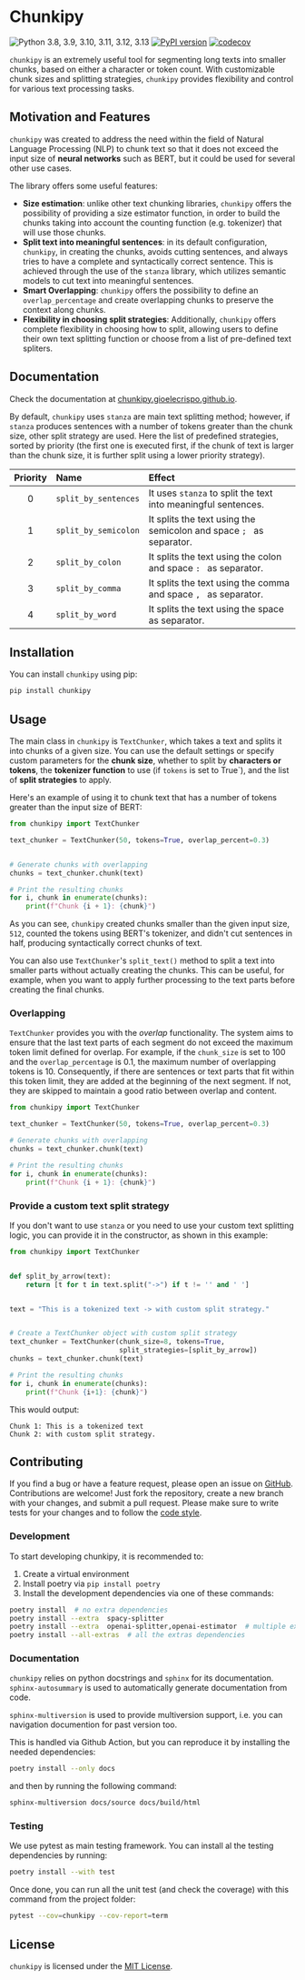 # Chunkipy

![Python 3.8, 3.9, 3.10, 3.11, 3.12, 3.13](https://img.shields.io/badge/python-3.8%2C%203.9%2C%203.10%2C%203.11%2C%203.12%2C%203.13-blue.svg)
[![PyPI version](https://badge.fury.io/py/chunkipy.svg)](https://badge.fury.io/py/chunkipy)
[![codecov](https://codecov.io/gh/gioelecrispo/chunkipy/graph/badge.svg?token=2A7KQ87Q62)](https://codecov.io/gh/gioelecrispo/chunkipy)


`chunkipy` is an extremely useful tool for segmenting long texts into smaller chunks, based on either a character or token count. With customizable chunk sizes and splitting strategies, `chunkipy` provides flexibility and control
for various text processing tasks.

## Motivation and Features
`chunkipy` was created to address the need within the field of Natural Language Processing (NLP) to chunk text so that it does not exceed the input size of **neural networks** such as BERT, but it could be used for several other use cases.

The library offers some useful features:
- **Size estimation**: unlike other text chunking libraries, `chunkipy` offers the possibility of providing a size estimator function, in order to build the chunks taking into account the  counting function (e.g. tokenizer) that will use those chunks.
- **Split text into meaningful sentences**: in its default configuration, `chunkipy`,
  in creating the chunks, avoids cutting sentences, and always tries to have a complete and syntactically correct sentence.
  This is achieved through the use of the `stanza` library, which utilizes semantic models to cut text
  into meaningful sentences.
- **Smart Overlapping**: `chunkipy` offers the possibility to define an `overlap_percentage` and create overlapping chunks to
  preserve the context along chunks. 
- **Flexibility in choosing split strategies**: Additionally, `chunkipy` offers complete flexibility in choosing how to split, allowing users to define their own text splitting function or choose from a list of pre-defined text spliters.

## Documentation
Check the documentation at [chunkipy.gioelecrispo.github.io](https://chunkipy.gioelecrispo.github.io).

By default, `chunkipy` uses `stanza` are main text splitting method; however, if `stanza` produces
sentences with a number of tokens greater than the chunk size, other split strategy are used.
Here the list of predefined strategies, sorted by priority (the first one is executed first,
if the chunk of text is larger than the chunk size, it is further split using a lower priority
strategy).

| Priority | Name | Effect                                                               |
|:--------:| :--- |:---------------------------------------------------------------------|
|    0     | `split_by_sentences` | It uses `stanza` to split the text into meaningful sentences.        |
|    1     | `split_by_semicolon` | It splits the text using the semicolon and space `; `  as separator. |
|    2     | `split_by_colon` | It splits the text using the colon and space `: ` as separator.      |
|    3     | `split_by_comma` | It splits the text using the comma and space `, ` as separator.      |
|    4     | `split_by_word` | It splits the text using the space ` ` as separator.                 |



## Installation
You can install `chunkipy` using pip:

```bash
pip install chunkipy
```

## Usage
The main class in `chunkipy` is `TextChunker`, which takes a text and splits it into chunks of a given size.
You can use the default settings or specify custom parameters for the **chunk size**,
whether to split by **characters or tokens**, the **tokenizer function** to use (if `tokens` is set to True`), and the list of **split strategies** to apply.

Here's an example of using it to chunk text that has a number of tokens
greater than the input size of BERT:

```python
from chunkipy import TextChunker

text_chunker = TextChunker(50, tokens=True, overlap_percent=0.3)


# Generate chunks with overlapping
chunks = text_chunker.chunk(text)

# Print the resulting chunks
for i, chunk in enumerate(chunks):
    print(f"Chunk {i + 1}: {chunk}")
```

As you can see, `chunkipy` created chunks smaller than the given input size,
`512`, counted the tokens using BERT's tokenizer, and didn't cut sentences in half,
producing syntactically correct chunks of text.

You can also use `TextChunker`'s `split_text()` method to split a text into smaller parts without actually creating the chunks.
This can be useful, for example, when you want to apply further processing to
the text parts before creating the final chunks.

### Overlapping
`TextChunker` provides you with the *overlap* functionality.
The system aims to ensure that the last text parts of each segment do not exceed the maximum token limit defined for overlap. 
For example, if the `chunk_size` is set to 100 and the `overlap_percentage` is 0.1, the maximum number of overlapping tokens is 10. 
Consequently, if there are sentences or text parts that fit within this token limit, they are added at the beginning of the next segment. 
If not, they are skipped to maintain a good ratio between overlap and content. 

```python
from chunkipy import TextChunker

text_chunker = TextChunker(50, tokens=True, overlap_percent=0.3)

# Generate chunks with overlapping
chunks = text_chunker.chunk(text)

# Print the resulting chunks
for i, chunk in enumerate(chunks):
    print(f"Chunk {i + 1}: {chunk}")
```


### Provide a custom text split strategy
If you don't want to use `stanza` or you need to use your custom text splitting logic,
you can provide it in the constructor, as shown in this example:

```python
from chunkipy import TextChunker


def split_by_arrow(text):
    return [t for t in text.split("->") if t != '' and ' ']


text = "This is a tokenized text -> with custom split strategy."


# Create a TextChunker object with custom split strategy
text_chunker = TextChunker(chunk_size=8, tokens=True,
                           split_strategies=[split_by_arrow])
chunks = text_chunker.chunk(text)

# Print the resulting chunks
for i, chunk in enumerate(chunks):
    print(f"Chunk {i+1}: {chunk}")
```

This would output:

```
Chunk 1: This is a tokenized text
Chunk 2: with custom split strategy.
```

## Contributing
If you find a bug or have a feature request, please open an issue on [GitHub](https://github.com/gioelecrispo/chunkipy/issues).
Contributions are welcome! Just fork the repository, create a new branch with your changes, and submit a pull request. Please make sure to write tests for your changes and to follow the [code style](https://www.python.org/dev/peps/pep-0008/).


### Development 
To start developing chunkipy, it is recommended to: 

1. Create a virtual environment
2. Install poetry via `pip install poetry`
3. Install the development dependencies via one of these commands:

```bash
poetry install  # no extra dependencies
poetry install --extra  spacy-splitter
poetry install --extra  openai-splitter,openai-estimator  # multiple extras dependencies
poetry install --all-extras  # all the extras dependencies
```


### Documentation
`chunkipy` relies on python docstrings and `sphinx` for its documentation.
`sphinx-autosummary` is used to automatically generate documentation from code.

`sphinx-multiversion` is used to provide multiversion support, i.e. you can navigation documention for past version too.

This is handled via Github Action, but you can reproduce it by installing the needed dependencies:

```bash
poetry install --only docs
```

and then by running the following command:
```bash
sphinx-multiversion docs/source docs/build/html
```


### Testing
We use pytest as main testing framework. 
You can install al the testing dependencies by running: 

```bash
poetry install --with test
```
Once done, you can run all the unit test (and check the coverage) with this command from the project folder:

```bash
pytest --cov=chunkipy --cov-report=term
```


## License
`chunkipy` is licensed under the [MIT License](https://opensource.org/licenses/MIT).
